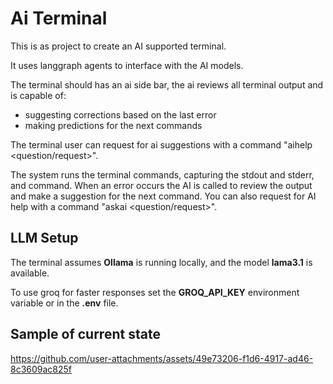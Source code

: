 # Ai Terminal

This is as project to create an AI supported terminal.

It uses langgraph agents to interface with the AI models.

The terminal should has an ai side bar, the ai reviews all terminal output and is capable of:
* suggesting corrections based on the last error
* making predictions for the next commands

The terminal user can request for ai suggestions with a command "aihelp <question/request>". 

The system runs the terminal commands, capturing the stdout and stderr, and command.
When an error occurs the AI is called to review the output and make a suggestion for the next command.
You can also request for AI help with a command "askai <question/request>".

## LLM Setup

The terminal assumes **Ollama** is running locally, and the model **lama3.1** is available.

To use groq for faster responses set the **GROQ_API_KEY** environment variable or in the **.env** file.

## Sample of current state
 
https://github.com/user-attachments/assets/49e73206-f1d6-4917-ad46-8c3609ac825f

